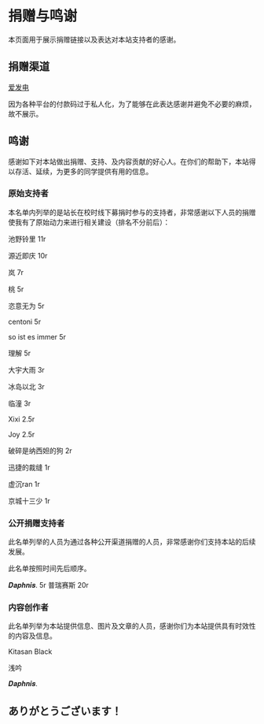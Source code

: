 # 捐赠与鸣谢

本页面用于展示捐赠链接以及表达对本站支持者的感谢。

## 捐赠渠道

[爱发电](https://ifdian.net/a/yyhsofficial)

因为各种平台的付款码过于私人化，为了能够在此表达感谢并避免不必要的麻烦，故不展示。

## 鸣谢

感谢如下对本站做出捐赠、支持、及内容贡献的好心人。在你们的帮助下，本站得以存活、延续，为更多的同学提供有用的信息。

### 原始支持者

本名单内列举的是站长在校时线下募捐时参与的支持者，非常感谢以下人员的捐赠使我有了原始动力来进行相关建设（排名不分前后）：

池野铃里 11r

源近即庆 10r

岚 7r

桃 5r

恣意无为 5r

centoni 5r

so ist es immer 5r

理解 5r

大宇大雨 3r

冰岛以北 3r

临潼 3r

Xixi 2.5r

Joy 2.5r

破碎是纳西妲的狗 2r

迅捷的裁缝 1r

虚沉ran 1r

京城十三少 1r


### 公开捐赠支持者
此名单列举的人员为通过各种公开渠道捐赠的人员，非常感谢你们支持本站的后续发展。

此名单按照时间先后顺序。

𝑫𝒂𝒑𝒉𝒏𝒊𝒔. 5r
普瑞赛斯 20r

### 内容创作者
此名单列举为本站提供信息、图片及文章的人员，感谢你们为本站提供具有时效性的内容及信息。

Kitasan Black

浅吟

𝑫𝒂𝒑𝒉𝒏𝒊𝒔.


## ありがとうございます！

